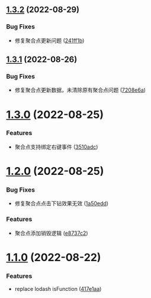 ## [1.3.2](https://github.com/pansyjs/larkmap/compare/v1.3.1...v1.3.2) (2022-08-29)


### Bug Fixes

* 修复聚合点更新问题 ([241ff1b](https://github.com/pansyjs/larkmap/commit/241ff1b3474d88950ab90f7e66bed61b63dd72aa))

## [1.3.1](https://github.com/pansyjs/larkmap/compare/v1.3.0...v1.3.1) (2022-08-26)


### Bug Fixes

* 修复聚合点更新数据，未清除原有聚合点问题 ([7208e6a](https://github.com/pansyjs/larkmap/commit/7208e6aca7881a9158eeea2f1ae975350b3c40ae))

# [1.3.0](https://github.com/pansyjs/larkmap/compare/v1.2.0...v1.3.0) (2022-08-25)


### Features

* 聚合点支持绑定右键事件 ([3510adc](https://github.com/pansyjs/larkmap/commit/3510adc0a869b5e1ca56231f088ff56f0b42b42e))

# [1.2.0](https://github.com/pansyjs/larkmap/compare/v1.1.0...v1.2.0) (2022-08-25)


### Bug Fixes

* 修复聚合点点击下钻效果无效 ([1a50edd](https://github.com/pansyjs/larkmap/commit/1a50edd070b2d47db7d62e782710326403599fa1))


### Features

* 聚合点添加销毁逻辑 ([e8737c2](https://github.com/pansyjs/larkmap/commit/e8737c239a16ab73738dd9d9b90693561a877b2f))

# [1.1.0](https://github.com/pansyjs/larkmap/compare/v1.0.0...v1.1.0) (2022-08-22)


### Features

* replace lodash isFunction ([417e1aa](https://github.com/pansyjs/larkmap/commit/417e1aad241183734474af2565dfa1fa74755ae0))
